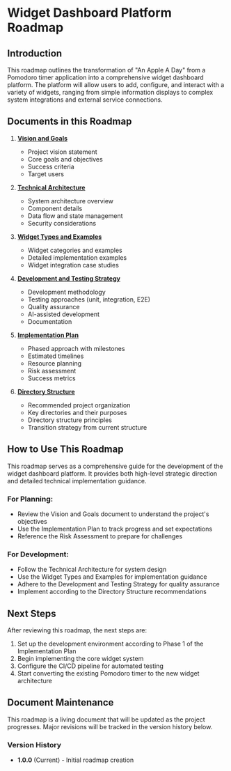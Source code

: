  # Widget Dashboard Platform Roadmap

## Introduction

This roadmap outlines the transformation of "An Apple A Day" from a Pomodoro timer application into a comprehensive widget dashboard platform. The platform will allow users to add, configure, and interact with a variety of widgets, ranging from simple information displays to complex system integrations and external service connections.

## Documents in this Roadmap

1. **[Vision and Goals](./01-vision-and-goals.md)**
   - Project vision statement
   - Core goals and objectives
   - Success criteria
   - Target users

2. **[Technical Architecture](./02-technical-architecture.md)**
   - System architecture overview
   - Component details
   - Data flow and state management
   - Security considerations

3. **[Widget Types and Examples](./03-widget-types-and-examples.md)**
   - Widget categories and examples
   - Detailed implementation examples
   - Widget integration case studies

4. **[Development and Testing Strategy](./04-development-testing-strategy.md)**
   - Development methodology
   - Testing approaches (unit, integration, E2E)
   - Quality assurance
   - AI-assisted development
   - Documentation

5. **[Implementation Plan](./05-implementation-plan.md)**
   - Phased approach with milestones
   - Estimated timelines
   - Resource planning
   - Risk assessment
   - Success metrics

6. **[Directory Structure](./06-directory-structure.md)**
   - Recommended project organization
   - Key directories and their purposes
   - Directory structure principles
   - Transition strategy from current structure

## How to Use This Roadmap

This roadmap serves as a comprehensive guide for the development of the widget dashboard platform. It provides both high-level strategic direction and detailed technical implementation guidance.

### For Planning:
- Review the Vision and Goals document to understand the project's objectives
- Use the Implementation Plan to track progress and set expectations
- Reference the Risk Assessment to prepare for challenges

### For Development:
- Follow the Technical Architecture for system design
- Use the Widget Types and Examples for implementation guidance
- Adhere to the Development and Testing Strategy for quality assurance
- Implement according to the Directory Structure recommendations

## Next Steps

After reviewing this roadmap, the next steps are:

1. Set up the development environment according to Phase 1 of the Implementation Plan
2. Begin implementing the core widget system
3. Configure the CI/CD pipeline for automated testing
4. Start converting the existing Pomodoro timer to the new widget architecture

## Document Maintenance

This roadmap is a living document that will be updated as the project progresses. Major revisions will be tracked in the version history below.

### Version History

- **1.0.0** (Current) - Initial roadmap creation